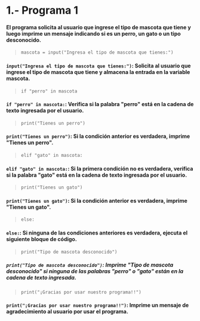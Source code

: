 # 1.- Programa 1
#### El programa solicita al usuario que ingrese el tipo de mascota que tiene y luego imprime un mensaje indicando si es un perro, un gato o un tipo desconocido.
> ```mascota = input("Ingresa el tipo de mascota que tienes:")```

#### ```input("Ingresa el tipo de mascota que tienes:")```: Solicita al usuario que ingrese el tipo de mascota que tiene y almacena la entrada en la variable mascota.
> ```if "perro" in mascota```

#### ```if "perro" in mascota:```: Verifica si la palabra "perro" está en la cadena de texto ingresada por el usuario.
> ``print("Tienes un perro")``

#### ```print("Tienes un perro")```: Si la condición anterior es verdadera, imprime "Tienes un perro".
> ```elif "gato" in mascota:```

#### ```elif "gato" in mascota:```: Si la primera condición no es verdadera, verifica si la palabra "gato" está en la cadena de texto ingresada por el usuario.
> ```print("Tienes un gato")```

#### ```print("Tienes un gato")```: Si la condición anterior es verdadera, imprime "Tienes un gato".
> ```else:```

#### ```else:```: Si ninguna de las condiciones anteriores es verdadera, ejecuta el siguiente bloque de código.
> ```print("Tipo de mascota desconocido")```

##### ```print("Tipo de mascota desconocido")```: Imprime "Tipo de mascota desconocido" si ninguna de las palabras "perro" o "gato" están en la cadena de texto ingresada.
> ```print("¡Gracias por usar nuestro programa!!")```

#### ```print("¡Gracias por usar nuestro programa!!")```: Imprime un mensaje de agradecimiento al usuario por usar el programa.
